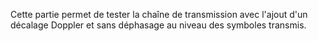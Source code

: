 Cette partie permet de tester la chaîne de transmission avec l'ajout d'un décalage Doppler et sans déphasage au niveau des symboles transmis.
